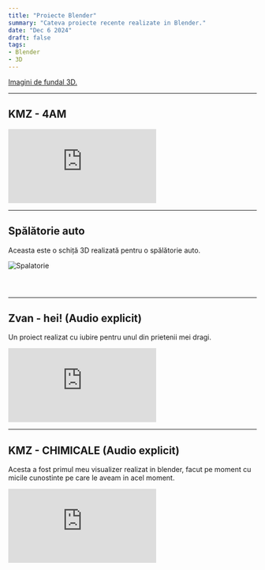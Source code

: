 ```yaml
---
title: "Proiecte Blender"
summary: "Cateva proiecte recente realizate in Blender."
date: "Dec 6 2024"
draft: false
tags:
- Blender
- 3D
---
```


<Body>
    <a href="/blog/wallpaper" class="group p-4 flex items-center border rounded-lg hover:bg-black/5 hover:dark:bg-white/10 border-black/15 dark:border-white/20 transition-colors duration-300 ease-in-out">
  <div class="w-full group-hover:text-black group-hover:dark:text-white">
    <div class="font-semibold text-xl text-center">
     Imagini de fundal 3D.
    </div>
  </div>
</a>

---

<h2>KMZ - 4AM </h2>
<p></p>
<div class="video-container">
    <iframe src="https://www.youtube.com/embed/HskH1Hu8GBo?si=OLW3zonFHDeDjrv-" frameborder="0" allow="accelerometer; autoplay; encrypted-media; gyroscope; picture-in-picture" allowfullscreen></iframe>
</div>

---

<h2>Spălătorie auto</h2>
<p>Aceasta este o schiță 3D realizată pentru o spălătorie auto.</p>
<p> 
<div class="poza">
    <img src="https://i.imgur.com/DB3z19W.jpeg" alt="Spalatorie"></div></p>
    <div style="display: flex; justify-content: center; align-items: center; text-align: center;">
  <blockquote class="imgur-embed-pub" lang="en" data-id="tsyYFF0">
    <img href="https://imgur.com/tsyYFF0">
  </blockquote>
  <script async src="//s.imgur.com/min/embed.js" charset="utf-8"></script>
</div>
</body>

<body>

---

<h2>Zvan - hei! &#40;Audio explicit&#41;</h2>
<p>Un proiect realizat cu iubire pentru unul din prietenii mei dragi.</p>
<div class="video-container">
    <iframe src="https://www.youtube.com/embed/uMzaAS_xokg?si=ewg-bUc-4GizeZq1" frameborder="0" allow="accelerometer; autoplay; encrypted-media; gyroscope; picture-in-picture" allowfullscreen></iframe>
</div>

---

<h2>KMZ - CHIMICALE &#40;Audio explicit&#41;</h2>
<p>Acesta a fost primul meu visualizer realizat in blender, facut pe moment cu micile cunostinte pe care le aveam in acel moment.</p>
<div class="video-container">
    <iframe src="https://www.youtube.com/embed/6_wwCBVQAG8?si=YbH3HdX_hdtzUTVf" frameborder="0" allow="accelerometer; autoplay; encrypted-media; gyroscope; picture-in-picture" allowfullscreen></iframe>
</div>

<p></p>
<h2></h2>
<p></p>

</body>
